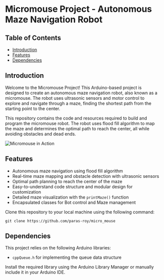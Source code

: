 # Micromouse Project - Autonomous Maze Navigation Robot


## Table of Contents
- [Introduction](#introduction)
- [Features](#features)
- [Dependencies](#dependencies)

## Introduction

Welcome to the Micromouse Project! This Arduino-based project is designed to create an autonomous maze navigation robot, also known as a micromouse. The robot uses ultrasonic sensors and motor control to explore and navigate through a maze, finding the shortest path from the starting point to the center.

This repository contains the code and resources required to build and program the micromouse robot. The robot uses flood fill algorithm to map the maze and determines the optimal path to reach the center, all while avoiding obstacles and dead ends.

![Micromouse in Action](./images/micromouse_demo.gif)

## Features

- Autonomous maze navigation using flood fill algorithm
- Real-time maze mapping and obstacle detection with ultrasonic sensors
- Optimal path planning to reach the center of the maze
- Easy-to-understand code structure and modular design for customization
- Detailed maze visualization with the `printMaze()` function
- Encapsulated classes for Bot control and Maze management


Clone this repository to your local machine using the following command:

```git clone https://github.com/paras-roy/micro_mouse```


## Dependencies

This project relies on the following Arduino libraries:
- `cppQueue.h` for implementing the queue data structure

Install the required library using the Arduino Library Manager or manually include it in your Arduino IDE.
